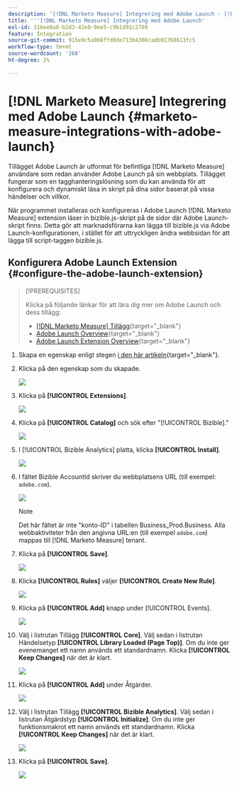 ```yaml
---
description: '[!DNL Marketo Measure] Integrering med Adobe Launch - [!DNL Marketo Measure]'
title: '''[!DNL Marketo Measure] Integrering med Adobe Launch'
exl-id: 316ee8a8-b2d3-42e9-9ee5-c9b1d91c2769
feature: Integration
source-git-commit: 915e9c5a968ffd9de713b4308cadb91768613fc5
workflow-type: tm+mt
source-wordcount: '268'
ht-degree: 1%

---
```


# [!DNL Marketo Measure] Integrering med Adobe Launch {#marketo-measure-integrations-with-adobe-launch}

Tillägget Adobe Launch är utformat för befintliga [!DNL Marketo Measure] användare som redan använder Adobe Launch på sin webbplats. Tillägget fungerar som en tagghanteringslösning som du kan använda för att konfigurera och dynamiskt läsa in skript på dina sidor baserat på vissa händelser och villkor.

När programmet installeras och konfigureras i Adobe Launch [!DNL Marketo Measure] extension läser in bizible.js-skript på de sidor där Adobe Launch-skript finns. Detta gör att marknadsförarna kan lägga till bizible.js via Adobe Launch-konfigurationen, i stället för att uttryckligen ändra webbsidan för att lägga till script-taggen bizible.js.

## Konfigurera Adobe Launch Extension {#configure-the-adobe-launch-extension}

>[!PREREQUISITES]
>
>Klicka på följande länkar för att lära dig mer om Adobe Launch och dess tillägg:
>
>* [[!DNL Marketo Measure] Tillägg](https://experienceleague.adobe.com/docs/experience-platform/destinations/catalog/email/bizible.html#catalog){target="_blank"}
>* [Adobe Launch Overview](https://experienceleague.adobe.com/docs/platform-learn/implement-in-websites/overview.html){target="_blank"}
>* [Adobe Launch Extension Overview](https://experienceleague.adobe.com/docs/experience-platform/tags/extension-dev/overview.html){target="_blank"}

1. Skapa en egenskap enligt stegen [i den här artikeln](https://experienceleague.adobe.com/docs/platform-learn/implement-in-websites/configure-tags/create-a-property.html#go-to-the-data-collection-interface){target="_blank"}.

1. Klicka på den egenskap som du skapade.

   ![](assets/marketo-measure-integrations-with-adobe-launch-1.png)

1. Klicka på **[!UICONTROL Extensions]**.

   ![](assets/marketo-measure-integrations-with-adobe-launch-2.png)

1. Klicka på **[!UICONTROL Catalog]** och sök efter &quot;[!UICONTROL Bizible].&quot;

   ![](assets/marketo-measure-integrations-with-adobe-launch-3.png)

1. I [!UICONTROL Bizible Analytics] platta, klicka **[!UICONTROL Install]**.

   ![](assets/marketo-measure-integrations-with-adobe-launch-4.png)

1. I fältet Bizible AccountId skriver du webbplatsens URL (till exempel: `adobe.com`).

   ![](assets/marketo-measure-integrations-with-adobe-launch-5.png)

   >[!NOTE]
   >
   >Det här fältet är inte &quot;konto-ID&quot; i tabellen Business_Prod.Business. Alla webbaktiviteter från den angivna URL:en (till exempel `adobe.com`) mappas till [!DNL Marketo Measure] tenant.

1. Klicka på **[!UICONTROL Save]**.

   ![](assets/marketo-measure-integrations-with-adobe-launch-6.png)

1. Klicka **[!UICONTROL Rules]** väljer **[!UICONTROL Create New Rule]**.

   ![](assets/marketo-measure-integrations-with-adobe-launch-7.png)

1. Klicka på **[!UICONTROL Add]** knapp under [!UICONTROL Events].

   ![](assets/marketo-measure-integrations-with-adobe-launch-8.png)

1. Välj i listrutan Tillägg **[!UICONTROL Core]**. Välj sedan i listrutan Händelsetyp **[!UICONTROL Library Loaded (Page Top)]**. Om du inte ger evenemanget ett namn används ett standardnamn. Klicka **[!UICONTROL Keep Changes]** när det är klart.

   ![](assets/marketo-measure-integrations-with-adobe-launch-9.png)

1. Klicka på **[!UICONTROL Add]** under Åtgärder.

   ![](assets/marketo-measure-integrations-with-adobe-launch-10.png)

1. Välj i listrutan Tillägg **[!UICONTROL Bizible Analytics]**. Välj sedan i listrutan Åtgärdstyp **[!UICONTROL Initialize]**. Om du inte ger funktionsmakrot ett namn används ett standardnamn. Klicka **[!UICONTROL Keep Changes]** när det är klart.

   ![](assets/marketo-measure-integrations-with-adobe-launch-11.png)

1. Klicka på **[!UICONTROL Save]**.

   ![](assets/marketo-measure-integrations-with-adobe-launch-12.png)

